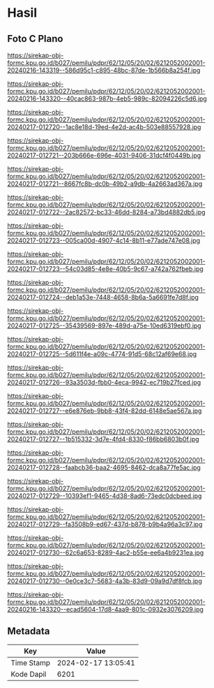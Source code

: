 # Hasil

## Foto C Plano

https://sirekap-obj-formc.kpu.go.id/b027/pemilu/pdpr/62/12/05/20/02/6212052002001-20240216-143319--586d95c1-c895-48bc-87de-1b566b8a254f.jpg

https://sirekap-obj-formc.kpu.go.id/b027/pemilu/pdpr/62/12/05/20/02/6212052002001-20240216-143320--40cac863-987b-4eb5-989c-82094226c5d6.jpg

https://sirekap-obj-formc.kpu.go.id/b027/pemilu/pdpr/62/12/05/20/02/6212052002001-20240217-012720--1ac8e18d-19ed-4e2d-ac4b-503e88557928.jpg

https://sirekap-obj-formc.kpu.go.id/b027/pemilu/pdpr/62/12/05/20/02/6212052002001-20240217-012721--203b666e-696e-4031-9406-31dcf4f0449b.jpg

https://sirekap-obj-formc.kpu.go.id/b027/pemilu/pdpr/62/12/05/20/02/6212052002001-20240217-012721--8667fc8b-dc0b-49b2-a9db-4a2663ad367a.jpg

https://sirekap-obj-formc.kpu.go.id/b027/pemilu/pdpr/62/12/05/20/02/6212052002001-20240217-012722--2ac82572-bc33-46dd-8284-a73bd4882db5.jpg

https://sirekap-obj-formc.kpu.go.id/b027/pemilu/pdpr/62/12/05/20/02/6212052002001-20240217-012723--005ca00d-4907-4c14-8b11-e77ade747e08.jpg

https://sirekap-obj-formc.kpu.go.id/b027/pemilu/pdpr/62/12/05/20/02/6212052002001-20240217-012723--54c03d85-4e8e-40b5-9c67-a742a762fbeb.jpg

https://sirekap-obj-formc.kpu.go.id/b027/pemilu/pdpr/62/12/05/20/02/6212052002001-20240217-012724--deb1a53e-7448-4658-8b6a-5a6691fe7d8f.jpg

https://sirekap-obj-formc.kpu.go.id/b027/pemilu/pdpr/62/12/05/20/02/6212052002001-20240217-012725--35439569-897e-489d-a75e-10ed6319ebf0.jpg

https://sirekap-obj-formc.kpu.go.id/b027/pemilu/pdpr/62/12/05/20/02/6212052002001-20240217-012725--5d611f4e-a09c-4774-91d5-68c12af69e68.jpg

https://sirekap-obj-formc.kpu.go.id/b027/pemilu/pdpr/62/12/05/20/02/6212052002001-20240217-012726--93a3503d-fbb0-4eca-9942-ec719b27fced.jpg

https://sirekap-obj-formc.kpu.go.id/b027/pemilu/pdpr/62/12/05/20/02/6212052002001-20240217-012727--e6e876eb-9bb8-43f4-82dd-6148e5ae567a.jpg

https://sirekap-obj-formc.kpu.go.id/b027/pemilu/pdpr/62/12/05/20/02/6212052002001-20240217-012727--1b515332-3d7e-4fd4-8330-f86bb6803b0f.jpg

https://sirekap-obj-formc.kpu.go.id/b027/pemilu/pdpr/62/12/05/20/02/6212052002001-20240217-012728--faabcb36-baa2-4695-8462-dca8a77fe5ac.jpg

https://sirekap-obj-formc.kpu.go.id/b027/pemilu/pdpr/62/12/05/20/02/6212052002001-20240217-012729--10393ef1-9465-4d38-8ad6-73edc0dcbeed.jpg

https://sirekap-obj-formc.kpu.go.id/b027/pemilu/pdpr/62/12/05/20/02/6212052002001-20240217-012729--fa3508b9-ed67-437d-b878-b9b4a96a3c97.jpg

https://sirekap-obj-formc.kpu.go.id/b027/pemilu/pdpr/62/12/05/20/02/6212052002001-20240217-012730--62c6a653-8289-4ac2-b55e-ee6a4b9231ea.jpg

https://sirekap-obj-formc.kpu.go.id/b027/pemilu/pdpr/62/12/05/20/02/6212052002001-20240217-012730--0e0ce3c7-5683-4a3b-83d9-09a9d7df8fcb.jpg

https://sirekap-obj-formc.kpu.go.id/b027/pemilu/pdpr/62/12/05/20/02/6212052002001-20240216-143320--ecad5604-17d8-4aa9-801c-0932e3076209.jpg


## Metadata

| Key        | Value               |
| ---------- | ------------------- |
| Time Stamp | 2024-02-17 13:05:41 |
| Kode Dapil | 6201                |



